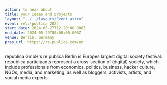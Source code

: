 ```yaml
---
action: to hear about
title: your ideas and projects
layout: "../../layouts/Event.astro"
event: re\:\publica 2024
start_date: 2024-05-27T12:20:00.000Z
end_date: 2024-05-29T00:00:00.000Z
venue: Berlin, Germany
pres_url: https://re-publica.com/en
---
```


republica GmbH's re:publica Berlin is Europes largest digital society festival. re:publica participants represent a cross-section of (digital) society, which include professionals from economics, politics, business, hacker culture, NGOs, media, and marketing, as well as bloggers, activists, artists, and social media experts.